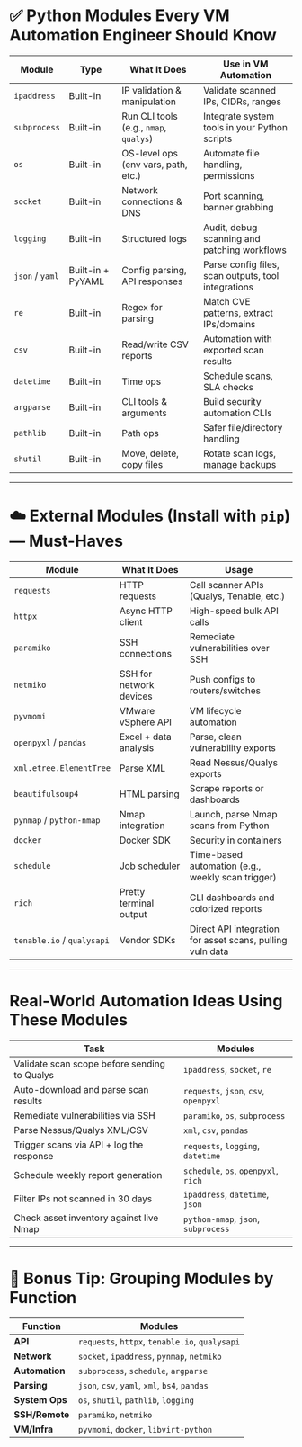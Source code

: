# ✅ Python Modules Every VM Automation Engineer Should Know

| Module          | Type              | What It Does                           | Use in VM Automation                                |
| --------------- | ----------------- | -------------------------------------- | --------------------------------------------------- |
| `ipaddress`     | Built-in          | IP validation & manipulation           | Validate scanned IPs, CIDRs, ranges                 |
| `subprocess`    | Built-in          | Run CLI tools (e.g., `nmap`, `qualys`) | Integrate system tools in your Python scripts       |
| `os`            | Built-in          | OS-level ops (env vars, path, etc.)    | Automate file handling, permissions                 |
| `socket`        | Built-in          | Network connections & DNS              | Port scanning, banner grabbing                      |
| `logging`       | Built-in          | Structured logs                        | Audit, debug scanning and patching workflows        |
| `json` / `yaml` | Built-in + PyYAML | Config parsing, API responses          | Parse config files, scan outputs, tool integrations |
| `re`            | Built-in          | Regex for parsing                      | Match CVE patterns, extract IPs/domains             |
| `csv`           | Built-in          | Read/write CSV reports                 | Automation with exported scan results               |
| `datetime`      | Built-in          | Time ops                               | Schedule scans, SLA checks                          |
| `argparse`      | Built-in          | CLI tools & arguments                  | Build security automation CLIs                      |
| `pathlib`       | Built-in          | Path ops                               | Safer file/directory handling                       |
| `shutil`        | Built-in          | Move, delete, copy files               | Rotate scan logs, manage backups                    |

---

# ☁️ External Modules (Install with `pip`) — Must-Haves

| Module                     | What It Does            | Usage                                                     |
| -------------------------- | ----------------------- | --------------------------------------------------------- |
| `requests`                 | HTTP requests           | Call scanner APIs (Qualys, Tenable, etc.)                 |
| `httpx`                    | Async HTTP client       | High-speed bulk API calls                                 |
| `paramiko`                 | SSH connections         | Remediate vulnerabilities over SSH                        |
| `netmiko`                  | SSH for network devices | Push configs to routers/switches                          |
| `pyvmomi`                  | VMware vSphere API      | VM lifecycle automation                                   |
| `openpyxl` / `pandas`      | Excel + data analysis   | Parse, clean vulnerability exports                        |
| `xml.etree.ElementTree`    | Parse XML               | Read Nessus/Qualys exports                                |
| `beautifulsoup4`           | HTML parsing            | Scrape reports or dashboards                              |
| `pynmap` / `python-nmap`   | Nmap integration        | Launch, parse Nmap scans from Python                      |
| `docker`                   | Docker SDK              | Security in containers                                    |
| `schedule`                 | Job scheduler           | Time-based automation (e.g., weekly scan trigger)         |
| `rich`                     | Pretty terminal output  | CLI dashboards and colorized reports                      |
| `tenable.io` / `qualysapi` | Vendor SDKs             | Direct API integration for asset scans, pulling vuln data |

---

# Real-World Automation Ideas Using These Modules

| Task                                         | Modules                               |
| -------------------------------------------- | ------------------------------------- |
| Validate scan scope before sending to Qualys | `ipaddress`, `socket`, `re`           |
| Auto-download and parse scan results         | `requests`, `json`, `csv`, `openpyxl` |
| Remediate vulnerabilities via SSH            | `paramiko`, `os`, `subprocess`        |
| Parse Nessus/Qualys XML/CSV                  | `xml`, `csv`, `pandas`                |
| Trigger scans via API + log the response     | `requests`, `logging`, `datetime`     |
| Schedule weekly report generation            | `schedule`, `os`, `openpyxl`, `rich`  |
| Filter IPs not scanned in 30 days            | `ipaddress`, `datetime`, `json`       |
| Check asset inventory against live Nmap      | `python-nmap`, `json`, `subprocess`   |

---

# 🧠 Bonus Tip: Grouping Modules by Function

| Function       | Modules                                        |
| -------------- | ---------------------------------------------- |
| **API**        | `requests`, `httpx`, `tenable.io`, `qualysapi` |
| **Network**    | `socket`, `ipaddress`, `pynmap`, `netmiko`     |
| **Automation** | `subprocess`, `schedule`, `argparse`           |
| **Parsing**    | `json`, `csv`, `yaml`, `xml`, `bs4`, `pandas`  |
| **System Ops** | `os`, `shutil`, `pathlib`, `logging`           |
| **SSH/Remote** | `paramiko`, `netmiko`                          |
| **VM/Infra**   | `pyvmomi`, `docker`, `libvirt-python`          |
